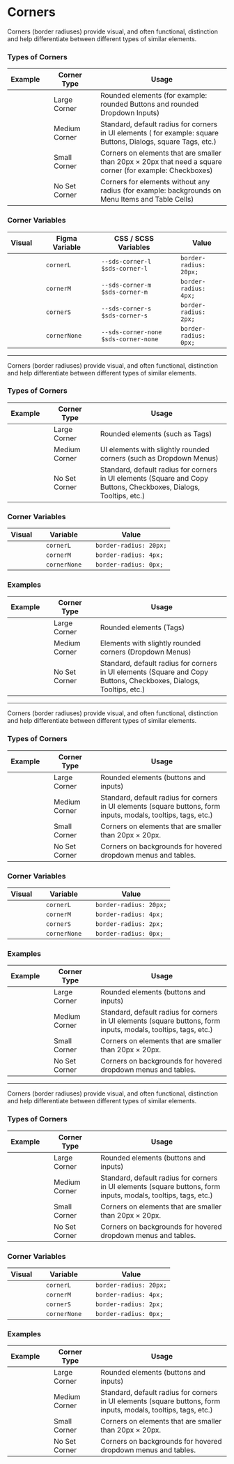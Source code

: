 # Corners

Corners (border radiuses) provide visual, and often functional, distinction and help differentiate between different types of similar elements.

### Types of Corners

| **Example** |   | **Corner Type** |   | **Usage** |
| --- | --- | --- | --- | --- |
|  |   | Large Corner |   | Rounded elements (for example: rounded Buttons and rounded Dropdown Inputs) |
|  |   | Medium Corner |   | Standard, default radius for corners in UI elements ( for example: square Buttons, Dialogs, square Tags, etc.) |
|  |   | Small Corner |   | Corners on elements that are smaller than 20px × 20px that need a square corner (for example: Checkboxes) |
|  |   | No Set Corner |   | Corners for elements without any radius (for example: backgrounds on Menu Items and Table Cells) |

### Corner Variables

| **Visual** |   | **Figma Variable** |   | **CSS / SCSS Variables** |   | **Value** |
| --- | --- | --- | --- | --- | --- | --- |
|  |   | `cornerL` |   | `--sds-corner-l` `$sds-corner-l` |   | `border-radius: 20px;` |
|  |   | `cornerM` |   | `--sds-corner-m` `$sds-corner-m` |   | `border-radius: 4px;` |
|  |   | `cornerS` |   | `--sds-corner-s` `$sds-corner-s` |   | `border-radius: 2px;` |
|  |   | `cornerNone` |   | `--sds-corner-none` `$sds-corner-none` |   | `border-radius: 0px;` |

---

Corners (border radiuses) provide visual, and often functional, distinction and help differentiate between different types of similar elements.

### Types of Corners

| **Example** |   | **Corner Type** |   | **Usage** |
| --- | --- | --- | --- | --- |
|  |   | Large Corner |   | Rounded elements (such as Tags) |
|  |   | Medium Corner |   | UI elements with slightly rounded corners (such as Dropdown Menus) |
|  |   | No Set Corner |   | Standard, default radius for corners in UI elements  (Square and Copy Buttons, Checkboxes, Dialogs, Tooltips, etc.) |

### Corner Variables

| **Visual** |   | **Variable** |   | **Value** |
| --- | --- | --- | --- | --- |
|  |   | `cornerL` |   | `border-radius: 20px;` |
|  |   | `cornerM` |   | `border-radius: 4px;` |
|  |   | `cornerNone` |   | `border-radius: 0px;` |

### Examples

| **Example** |   | **Corner Type** |   | **Usage** |
| --- | --- | --- | --- | --- |
|  |   | Large Corner |   | Rounded elements (Tags) |
|  |   | Medium Corner |   | Elements with slightly rounded corners (Dropdown Menus) |
|  |   | No Set Corner |   | Standard, default radius for corners in UI elements  (Square and Copy Buttons, Checkboxes, Dialogs, Tooltips, etc.) |

---

Corners (border radiuses) provide visual, and often functional, distinction and help differentiate between different types of similar elements.

### Types of Corners

| **Example** |   | **Corner Type** |   | **Usage** |
| --- | --- | --- | --- | --- |
|  |   | Large Corner |   | Rounded elements (buttons and inputs) |
|  |   | Medium Corner |   | Standard, default radius for corners in UI elements (square buttons, form inputs, modals, tooltips, tags, etc.) |
|  |   | Small Corner |   | Corners on elements that are smaller than 20px × 20px. |
|  |   | No Set Corner |   | Corners on backgrounds for hovered dropdown menus and tables. |

### Corner Variables

| **Visual** |   | **Variable** |   | **Value** |
| --- | --- | --- | --- | --- |
|  |   | `cornerL` |   | `border-radius: 20px;` |
|  |   | `cornerM` |   | `border-radius: 4px;` |
|  |   | `cornerS` |   | `border-radius: 2px;` |
|  |   | `cornerNone` |   | `border-radius: 0px;` |

### Examples

| **Example** |   | **Corner Type** |   | **Usage** |
| --- | --- | --- | --- | --- |
|  |   | Large Corner |   | Rounded elements (buttons and inputs) |
|  |   | Medium Corner |   | Standard, default radius for corners in UI elements (square buttons, form inputs, modals, tooltips, tags, etc.) |
|  |   | Small Corner |   | Corners on elements that are smaller than 20px × 20px. |
|  |   | No Set Corner |   | Corners on backgrounds for hovered dropdown menus and tables. |

---

Corners (border radiuses) provide visual, and often functional, distinction and help differentiate between different types of similar elements.

### Types of Corners

| **Example** |   | **Corner Type** |   | **Usage** |
| --- | --- | --- | --- | --- |
|  |   | Large Corner |   | Rounded elements (buttons and inputs) |
|  |   | Medium Corner |   | Standard, default radius for corners in UI elements (square buttons, form inputs, modals, tooltips, tags, etc.) |
|  |   | Small Corner |   | Corners on elements that are smaller than 20px × 20px. |
|  |   | No Set Corner |   | Corners on backgrounds for hovered dropdown menus and tables. |

### Corner Variables

| **Visual** |   | **Variable** |   | **Value** |
| --- | --- | --- | --- | --- |
|  |   | `cornerL` |   | `border-radius: 20px;` |
|  |   | `cornerM` |   | `border-radius: 4px;` |
|  |   | `cornerS` |   | `border-radius: 2px;` |
|  |   | `cornerNone` |   | `border-radius: 0px;` |

### Examples

| **Example** |   | **Corner Type** |   | **Usage** |
| --- | --- | --- | --- | --- |
|  |   | Large Corner |   | Rounded elements (buttons and inputs) |
|  |   | Medium Corner |   | Standard, default radius for corners in UI elements (square buttons, form inputs, modals, tooltips, tags, etc.) |
|  |   | Small Corner |   | Corners on elements that are smaller than 20px × 20px. |
|  |   | No Set Corner |   | Corners on backgrounds for hovered dropdown menus and tables. |

